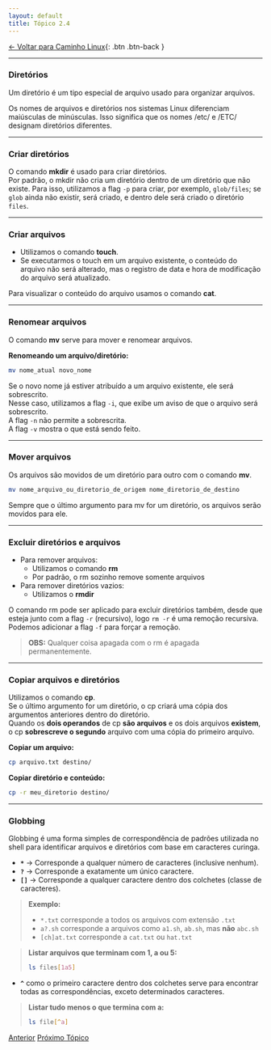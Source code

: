 ```yaml
---
layout: default 
title: Tópico 2.4
---
```


[← Voltar para Caminho Linux](/linux-essentials/01-book-lpi/Topico-02-Caminho-Linux/){: .btn .btn-back }

---

### Diretórios

Um diretório é um tipo especial de arquivo usado para organizar arquivos.

Os nomes de arquivos e diretórios nos sistemas Linux diferenciam maiúsculas de minúsculas. Isso significa que os nomes /etc/ e /ETC/ designam diretórios diferentes.

---

### Criar diretórios

O comando **mkdir** é usado para criar diretórios.  
Por padrão, o mkdir não cria um diretório dentro de um diretório que não existe. Para isso, utilizamos a flag `-p` para criar, por exemplo, `glob/files`; se `glob` ainda não existir, será criado, e dentro dele será criado o diretório `files`.

---

### Criar arquivos

- Utilizamos o comando **touch**.
- Se executarmos o touch em um arquivo existente, o conteúdo do arquivo não será alterado, mas o registro de data e hora de modificação do arquivo será atualizado.

Para visualizar o conteúdo do arquivo usamos o comando **cat**.

---

### Renomear arquivos

O comando **mv** serve para mover e renomear arquivos.

**Renomeando um arquivo/diretório:**
```sh
mv nome_atual novo_nome
```
Se o novo nome já estiver atribuído a um arquivo existente, ele será sobrescrito.  
Nesse caso, utilizamos a flag `-i`, que exibe um aviso de que o arquivo será sobrescrito.  
A flag `-n` não permite a sobrescrita.  
A flag `-v` mostra o que está sendo feito.

---

### Mover arquivos

Os arquivos são movidos de um diretório para outro com o comando **mv**.

```sh
mv nome_arquivo_ou_diretorio_de_origem nome_diretorio_de_destino
```

Sempre que o último argumento para mv for um diretório, os arquivos serão movidos para ele.

---

### Excluir diretórios e arquivos

- Para remover arquivos:
    - Utilizamos o comando **rm**
    - Por padrão, o rm sozinho remove somente arquivos
- Para remover diretórios vazios:
    - Utilizamos o **rmdir**

O comando rm pode ser aplicado para excluir diretórios também, desde que esteja junto com a flag `-r` (recursivo), logo `rm -r` é uma remoção recursiva.  
Podemos adicionar a flag `-f` para forçar a remoção.

> **OBS:** Qualquer coisa apagada com o rm é apagada permanentemente.

---

### Copiar arquivos e diretórios

Utilizamos o comando **cp**.  
Se o último argumento for um diretório, o cp criará uma cópia dos argumentos anteriores dentro do diretório.  
Quando os **dois operandos** de cp **são arquivos** e os dois arquivos **existem**, o cp **sobrescreve o segundo** arquivo com uma cópia do primeiro arquivo.

**Copiar um arquivo:**
```sh
cp arquivo.txt destino/
```

**Copiar diretório e conteúdo:**
```sh
cp -r meu_diretorio destino/
```

---

### Globbing

Globbing é uma forma simples de correspondência de padrões utilizada no shell para identificar arquivos e diretórios com base em caracteres curinga.

- **`*`** → Corresponde a qualquer número de caracteres (inclusive nenhum).
- **`?`** → Corresponde a exatamente um único caractere.
- **`[]`** → Corresponde a qualquer caractere dentro dos colchetes (classe de caracteres).

> **Exemplo:**
> - `*.txt` corresponde a todos os arquivos com extensão `.txt`
> - `a?.sh` corresponde a arquivos como `a1.sh`, `ab.sh`, mas **não** `abc.sh`
> - `[ch]at.txt` corresponde a `cat.txt` ou `hat.txt`

> **Listar arquivos que terminam com 1, a ou 5:**
> ```sh
> ls files[1a5]
> ```

- **`^`** como o primeiro caractere dentro dos colchetes serve para encontrar todas as correspondências, exceto determinados caracteres.
> **Listar tudo menos o que termina com a:**
> ```sh
> ls file[^a]
> ```

<div class="nav-buttons two-buttons">
  <a href="/linux-essentials/01-book-lpi/Topico-02-Caminho-Linux/2.3-UsandoDiretoriosAndListandoArquivos" class="btn btn-back">Anterior</a>
  <a href="/linux-essentials/01-book-lpi/Topico-03-Poder-da-Linha-de-Comando/3.1-ComoComprimirArquivos" class="btn btn-back">Próximo Tópico</a>
</div>
